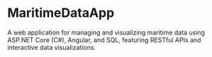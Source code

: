 # MaritimeDataApp
A web application for managing and visualizing maritime data using ASP.NET Core (C#), Angular, and SQL, featuring RESTful APIs and interactive data visualizations.
